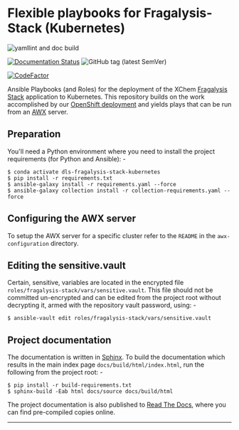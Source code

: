 # Flexible playbooks for Fragalysis-Stack (Kubernetes)

![yamllint and doc build](https://github.com/InformaticsMatters/dls-fragalysis-stack-kubernetes/workflows/yamllint%20and%20doc%20build/badge.svg)

[![Documentation Status](https://readthedocs.org/projects/im-dls-fragalysis-stack-kubernetes/badge/?version=latest)](https://im-dls-fragalysis-stack-kubernetes.readthedocs.io/en/latest/?badge=latest)
![GitHub tag (latest SemVer)](https://img.shields.io/github/v/tag/informaticsmatters/dls-fragalysis-stack-kubernetes)

[![CodeFactor](https://www.codefactor.io/repository/github/informaticsmatters/dls-fragalysis-stack-kubernetes/badge/master)](https://www.codefactor.io/repository/github/informaticsmatters/dls-fragalysis-stack-kubernetes/overview/master)

Ansible Playbooks (and Roles) for the deployment of the XChem [Fragalysis Stack]
application to Kubernetes. This repository builds on the work accomplished
by our [OpenShift deployment] and yields plays that can be run from an [AWX]
server.

## Preparation
You'll need a Python environment where you need to install the project
requirements (for Python and Ansible): -

    $ conda activate dls-fragalysis-stack-kubernetes
    $ pip install -r requirements.txt
    $ ansible-galaxy install -r requirements.yaml --force
    $ ansible-galaxy collection install -r collection-requirements.yaml --force

## Configuring the AWX server
To setup the AWX server for a specific cluster refer to the `README`
in the `awx-configuration` directory.

## Editing the sensitive.vault
Certain, sensitive, variables are located in the encrypted file
`roles/fragalysis-stack/vars/sensitive.vault`. This file should not be
committed un-encrypted and can be edited from the project root without 
decrypting it, armed with the repository vault password, using: -

    $ ansible-vault edit roles/fragalysis-stack/vars/sensitive.vault

## Project documentation
The documentation is written in [Sphinx]. To build the documentation
which results in the main index page `docs/build/html/index.html`,
run the following from the project root: -

    $ pip install -r build-requirements.txt
    $ sphinx-build -Eab html docs/source docs/build/html

The project documentation is also published to [Read The Docs],
where you can find pre-compiled copies online.
 
---

[awx]: https://github.com/ansible/awx
[fragalysis stack]: https://github.com/xchem/fragalysis-stack
[openshift deployment]: https://github.com/InformaticsMatters/dls-fragalysis-stack-openshift
[read the docs]: https://im-dls-fragalysis-stack-kubernetes.readthedocs.io/en/stable/
[sphinx]: https://pypi.org/project/Sphinx/
[notes]: https://raw.githubusercontent.com/InformaticsMatters/okd-orchestrator/master/README-SPHINX.md
